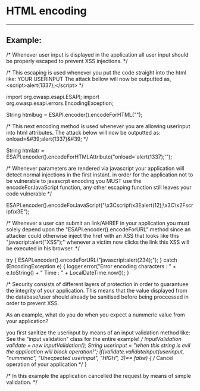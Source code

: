 # HTML encoding
-------

## Example:

				
/*
Whenever user input is displayed in the application all user input should be properly escaped 
to prevent XSS injections.
*/

/*
This escaping is used whenever you put the code straight into the html like:
<span>YOUR USERINPUT</span>
The attack bellow will now be outputted as,
&lt;script&gt;alert(1337);&lt;/script&gt;
*/

import org.owasp.esapi.ESAPI;
import org.owasp.esapi.errors.EncodingException;

String htmlbug = ESAPI.encoder().encodeForHTML("<script>alert(1337);</script>");


/*
This next encoding method is used whenever you are allowing userinput into 
html attributes.
The attack below will now be outputted as:
onload=&amp;#39;alert(1337)&amp;#39;
 */
	      
String htmlatr = ESAPI.encoder().encodeForHTMLAttribute("onload='alert(1337);'");
	      
/*
Whenever parameters are rendered via javascript your application will detect normal injections
in the first instant. in order for the application not to be vulnerable to javascrpt encoding you MUST use the encodeForJavaScript function, any other escaping function still leaves your code vulnerable
*/	      

ESAPI.encoder().encodeForJavaScript("\\x3Cscript\\x3Ealert(12);\\x3C\\x2Fscript\\x3E");
	      

/*
Whenever a user can submit an link/AHREF in your application you must solely depend upon the
"ESAPI.encoder().encodeForURL" method since an attacker could otherwise inject the href with an XSS
that looks like this "javacript:alert("XSS");" whenever a victim now clicks the link this XSS
will be executed in his browser.
*/ 

try {
	ESAPI.encoder().encodeForURL("javascript:alert(234);");
} catch (EncodingException e) {
	logger.error("Error encoding characters : " + e.toString() + " Time : " + LocalDateTime.now());
	}


/*
Security consists of different layers of protection in order to guarantuee the integrity
of your application. This means that the value displayed from the database/user should
already be sanitised before being proccessed in order to prevent XSS.

As an example, what do you do when you expect a nummeric value from your application?

you first sanitize the userinput by means of an input validation method like:
See the "input validation" class for the entire example!
*/
InputValidation validate = new InputValidation();
	      String userinput = "when this string is evil the application will block operation!";
	      if(validate.validateInput(userinput, "nummeric", "Unecpected userinput", "HIGH", 3)== false)
	      { /* Cancel operation of your application */ }
		  
/*
In this example the application cancelled the request by means of simple validation.
*/

